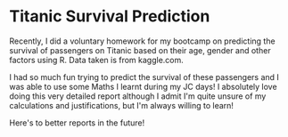 # Titanic Survival Prediction
Recently, I did a voluntary homework for my bootcamp on predicting the survival of passengers on Titanic based on their age, gender and other factors using R. Data taken is from kaggle.com.

I had so much fun trying to predict the survival of these passengers and I was able to use some Maths I learnt during my JC days! I absolutely love doing this very detailed report although I admit I'm quite unsure of my calculations and justifications, but I'm always willing to learn!

Here's to better reports in the future!
